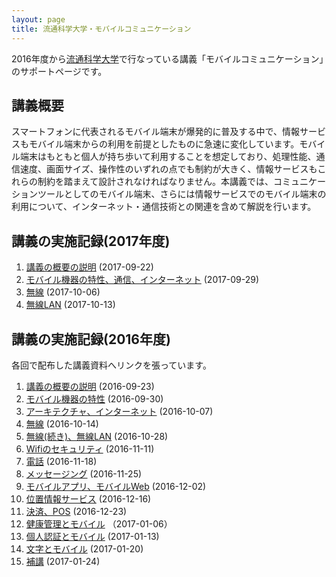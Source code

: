 ```yaml
---
layout: page
title: 流通科学大学・モバイルコミュニケーション
---
```

2016年度から[流通科学大学](http://www.umds.ac.jp/)で行なっている講義「モバイルコミュニケーション」のサポートページです。

## 講義概要

スマートフォンに代表されるモバイル端末が爆発的に普及する中で、情報サービスもモバイル端末からの利用を前提としたものに急速に変化しています。モバイル端末はもともと個人が持ち歩いて利用することを想定しており、処理性能、通信速度、画面サイズ、操作性のいずれの点でも制約が大きく、情報サービスもこれらの制約を踏まえて設計されなければなりません。本講義では、コミュニケーションツールとしてのモバイル端末、さらには情報サービスでのモバイル端末の利用について、インターネット・通信技術との関連を含めて解説を行います。

## 講義の実施記録(2017年度)

1. [講義の概要の説明](https://drive.google.com/open?id=10R8LeZBuiUkogCyc0GVBE3lAxoB7GNKOnDgR1ws8EMc) (2017-09-22)
2. [モバイル機器の特性、通信、インターネット](https://drive.google.com/open?id=1hkOnu4ScEg0KEOYVk-vQu6NZI6icqIhRh4vTuhZvDOo) (2017-09-29)
3. [無線](https://drive.google.com/open?id=1iQB9P83_W4BpOO5pmg1uORUkeJowBLtAAocS0rcYGTU) (2017-10-06)
4. [無線LAN](https://drive.google.com/open?id=1rSpDzZTWkfK4eXjhg7TuKeYaQkiMtAM88pYv4Fd_uds) (2017-10-13)

## 講義の実施記録(2016年度)

各回で配布した講義資料へリンクを張っています。

1. [講義の概要の説明](https://drive.google.com/open?id=1x8KedLN2Qqaw54F-V1naQOu62ydnmlCCCFo3-LOTRZA) (2016-09-23)
1. [モバイル機器の特性](https://drive.google.com/open?id=1mwQdFr_fFbSGoXSnsrgA6wJs30DwbP6fu4zF6ReTrVk) (2016-09-30)
1. [アーキテクチャ、インターネット](https://drive.google.com/open?id=11CZIuIbSx8YoXiY1hSM9SyCN-69Z15eQ4ifpqWoyV90) (2016-10-07)
1. [無線](https://drive.google.com/open?id=14wK4sbZbNHRs5dj8x8tHz47eOoODMlBZ3dErauLRW7g) (2016-10-14)
1. [無線(続き)、無線LAN](https://drive.google.com/open?id=1aywd6URPFnLkzn1WLWMlSPkyCIDFyOa55RzfwBcsWuk) (2016-10-28)
1. [Wifiのセキュリティ](https://drive.google.com/open?id=1e-V3Ms1IvZUBgEw6uyhKeEtUFFix9YOtkT-BT2w5jKk) (2016-11-11)
1. [電話](https://drive.google.com/open?id=1OScYAgVQilFN8MW5VXLz02_nosl92YKlqX6yNJKMzxA) (2016-11-18)
1. [メッセージング](https://drive.google.com/open?id=1bKMsG9-WoYAQTy4biQPjOIB-Jnn3oi1eWTLYfkpluGY) (2016-11-25)
1. [モバイルアプリ、モバイルWeb](https://drive.google.com/open?id=1g1AZkn8RYM73ZQfN32pveRUUjN2_rugFSKhig1pUGJ4) (2016-12-02)
1. [位置情報サービス](https://drive.google.com/open?id=1ZMudJYTTmdDPZj5AVmocjQbBcW5H3b5S7jvwTqcr5-s) (2016-12-16)
1. [決済、POS](https://drive.google.com/open?id=1ynA2n3l8Ogs4SuK-8s6VfUF2sP2FD5X9szp2VheVSH0) (2016-12-23)
1. [健康管理とモバイル](https://docs.google.com/document/d/1timzh_o_JDdqPd_GdibDj67IR4g729gVFtjscnqAYHs/edit?usp=sharing) （2017-01-06）
1. [個人認証とモバイル](https://drive.google.com/open?id=1Eurs2B344jCBCq9JvnMV_RdXbyi24Ay_3NRnbyxwqZc) (2017-01-13)
1. [文字とモバイル](https://drive.google.com/open?id=1Mzu9E2lgWBokjfmjBV2Ca5UxJFWYFpnznIXc79Yp7CY) (2017-01-20)
1. [補講](https://drive.google.com/open?id=1XLPgLuk0H0cOVqUO9yXPmkPcS3bh0EV9PihJD9BTDYc) (2017-01-24)
